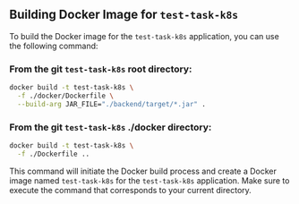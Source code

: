 ## Building Docker Image for `test-task-k8s`

To build the Docker image for the `test-task-k8s` application, you can use the following command:

### From the git `test-task-k8s` root directory:

```bash
docker build -t test-task-k8s \
  -f ./docker/Dockerfile \
  --build-arg JAR_FILE="./backend/target/*.jar" .
```

### From the git `test-task-k8s` ./docker directory:
```bash
docker build -t test-task-k8s \
  -f ./Dockerfile ..
```
This command will initiate the Docker build process and create a Docker image named `test-task-k8s` for the `test-task-k8s` application. Make sure to execute the command that corresponds to your current directory.